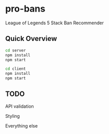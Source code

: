 # pro-bans
League of Legends 5 Stack Ban Recommender


## Quick Overview
```sh
cd server
npm install
npm start
```

```sh
cd client
npm install
npm start
```

## TODO

API validation

Styling

Everything else
